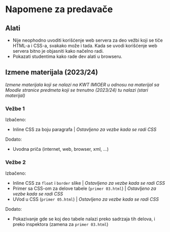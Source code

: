 # Napomene za predavače

## Alati

- Nije neophodno uvoditi korišćenje web servera za deo vežbi koji se tiče HTML-a i CSS-a, svakako može i tada. Kada se uvodi korišćenje web servera bitno je objasniti kako načelno radi.
- Pokazati studentima kako rade dev alati u browseru.


## Izmene materijala (2023/24)

_Izmene materijala koji se nalazi na KWT IMIOER u odnosu na materijal sa Moodle stranice predmeta koji se trenutno (2023/24) tu nalazi (stari materijal)_

### Vežbe 1

Izbačeno:
- Inline CSS za boju paragrafa | _Ostavljeno za vezbe kada se radi CSS_

Dodato:
- Uvodna priča (internet, web, browser, xml, ...)

### Vežbe 2

Izbačeno:
- Inline CSS za `float` i `border` slike | _Ostavljeno za vezbe kada se radi CSS_
- Primer sa CSS-om za delove tabele (`primer 03.html`) | _Ostavljeno za vezbe kada se radi CSS_
- UVod u CSS (`primer 05.html`) | _Ostavljeno za vezbe kada se radi CSS_

Dodato:
- Pokazivanje gde se koj deo tabele nalazi preko sadrzaja tih delova, i preko inspektora (zamena za `primer 03.html`)